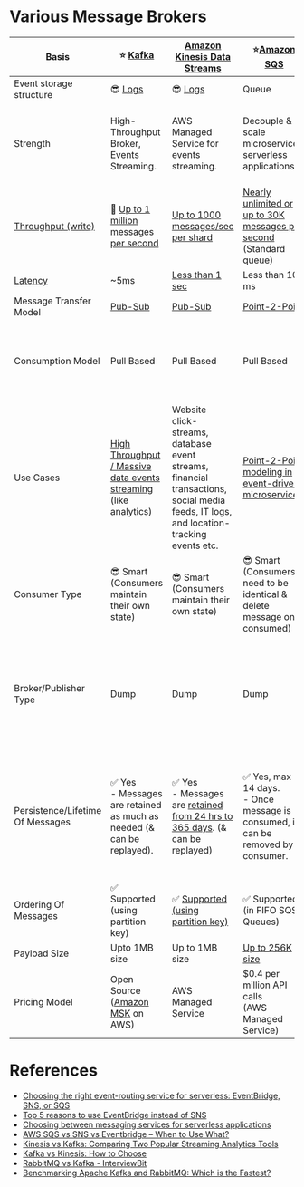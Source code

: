 
# Various Message Brokers

| Basis                                                                        | :star: [Kafka](Kafka/Readme.md)                                                                                            | [Amazon Kinesis Data Streams](../2_AWSServices/5_MessageBrokerServices/AmazonKinesis/AmazonKinesisDataStreams.md)                                                    | :star:[Amazon SQS](../2_AWSServices/5_MessageBrokerServices/AmazonSQS/Readme.md)                                                                                           | [Amazon SNS](../2_AWSServices/5_MessageBrokerServices/AmazonSNS.md)                                                                       | [Amazon EventBridge](../2_AWSServices/5_MessageBrokerServices/AmazonEventBridge.md)                                                                    | [RabbitMQ](RabbitMQ.md)                                                                                                                         |
|------------------------------------------------------------------------------|----------------------------------------------------------------------------------------------------------------------------|----------------------------------------------------------------------------------------------------------------------------------------------------------------------|----------------------------------------------------------------------------------------------------------------------------------------------------------------------------|-------------------------------------------------------------------------------------------------------------------------------------------|--------------------------------------------------------------------------------------------------------------------------------------------------------|-------------------------------------------------------------------------------------------------------------------------------------------------|
| Event storage structure                                                      | :sunglasses: [Logs](../3_DatabaseServices/DataStructuresUsedInDB/AppendOnlyProperty.md)                               | :sunglasses: [Logs](../3_DatabaseServices/DataStructuresUsedInDB/AppendOnlyProperty.md)                                                                         | Queue                                                                                                                                                                      | Topic                                                                                                                                     | Event Bus                                                                                                                                              | Queue                                                                                                                                           |
| Strength                                                                     | High-Throughput Broker, Events Streaming.                                                                                  | AWS Managed Service for events streaming.                                                                                                                            | Decouple & scale microservices, serverless applications                                                                                                                    | Push-Notification-Based-Broker, can't be used for events streaming.                                                                       | Rule-Based-Targeting-Broker                                                                                                                            | Low-Latency MQ                                                                                                                                  |
| [Throughput (write)](../7_PropertiesDistributedSystem/Scalability/LatencyThroughput.md) | :rocket: [Up to 1 million messages per second]()                                                                           | [Up to 1000 messages/sec per shard](https://docs.aws.amazon.com/streams/latest/dev/key-concepts.html)                                                                | [Nearly unlimited or up to 30K messages per second](https://docs.aws.amazon.com/AWSSimpleQueueService/latest/SQSDeveloperGuide/quotas-messages.html) <br/>(Standard queue) | [Up to 30K messages per second](https://docs.aws.amazon.com/general/latest/gr/sns.html) <br/>(Standard topic)                             | [Up to 10K messages per second](https://docs.aws.amazon.com/eventbridge/latest/userguide/eb-quota.html)                                                | [Up to 10K messages per second](https://blog.rabbitmq.com/posts/2012/04/rabbitmq-performance-measurements-part-2)                               |
| [Latency](../7_PropertiesDistributedSystem/Scalability/LatencyThroughput.md)            | ~5ms                                                                                                                       | [Less than 1 sec](https://docs.aws.amazon.com/streams/latest/dev/kinesis-low-latency.html)                                                                           | Less than 100 ms                                                                                                                                                           | b/w 100 ms to 200 ms                                                                                                                      | Greater than 200ms                                                                                                                                     | ~1ms                                                                                                                                            |
| Message Transfer Model                                                       | [Pub-Sub](EventDrivenArchitecture/PubSubModel.md)                                                                                       | [Pub-Sub](EventDrivenArchitecture/PubSubModel.md)                                                                                                                                 | [Point-2-Point](EventDrivenArchitecture/PointToPointModel.md)                                                                                                                           | [Pub-Sub](EventDrivenArchitecture/PubSubModel.md)                                                                                                      | [Pub-Sub](EventDrivenArchitecture/PubSubModel.md)                                                                                                                   | [Point-2-Point](EventDrivenArchitecture/PointToPointModel.md)                                                                                                |
| Consumption Model                                                            | Pull Based                                                                                                                 | Pull Based                                                                                                                                                           | Pull Based                                                                                                                                                                 | Push Based, Upto 100K topics, 10 million subscribers per topic                                                                            | Push Based, Upto 100 event buses, 300 rules per event bus, 5 targets per rule                                                                          | Push Based                                                                                                                                      |
| Use Cases                                                                    | [High Throughput / Massive data events streaming](../7_PropertiesDistributedSystem/Scalability/LatencyThroughput.md) (like analytics) | Website click-streams, database event streams, financial transactions, social media feeds, IT logs, and location-tracking events etc.                                | [Point-2-Point modeling in event-driven microservices](EventDrivenArchitecture/Readme.md).                                                                  | Notification (Email/Push) to person, Pub-Sub modeling for [event-driven microservices](EventDrivenArchitecture/Readme.md). | [Rule based targeting in Event-driven microservices](EventDrivenArchitecture/Readme.md)<br/>- Event Filtering or transformation needed. | Low-latency use cases when message guarantee is needed or some consistent behaviour (like order workflow, failed orders etc.)                   |
| Consumer Type                                                                | :sunglasses: Smart <br/>(Consumers maintain their own state)                                                               | :sunglasses: Smart <br/>(Consumers maintain their own state)                                                                                                         | :sunglasses: Smart <br/>(Consumers need to be identical & delete message once consumed)                                                                                    | Dump <br/>(Consumers might be processing messages in the different way)                                                                   | Dump<br/>(Consumers might be processing messages in the different way)                                                                                 | Dumb                                                                                                                                            |
| Broker/Publisher Type                                                        | Dump                                                                                                                       | Dump                                                                                                                                                                 | Dump                                                                                                                                                                       | :sunglasses: Smart                                                                                                                        | :sunglasses: Smart                                                                                                                                     | :sunglasses: Smart <br/>(Consistent transmission of messages to consumers at about the same speed as the broker monitors the consumer's status) |
| Persistence/Lifetime Of Messages                                             | :white_check_mark: Yes <br/>- Messages are retained as much as needed (& can be replayed).                                 | :white_check_mark: Yes <br/>- Messages are [retained from 24 hrs to 365 days](https://docs.aws.amazon.com/streams/latest/dev/key-concepts.html). (& can be replayed) | :white_check_mark: Yes, max 14 days. <br>- Once message is consumed, it can be removed by consumer.                                                                        | :x: No <br> - When an SNS Topic receives an event notification, it would be instantly broadcast to all Subscribers.                       | :x: No <br/>- But events can be archived, to replay later.                                                                                             | :x: No <br/>- Once message is consumed and acknowledgement is sent, it would be removed from RabbitMQ message queue.                            |
| Ordering Of Messages                                                         | :white_check_mark: Supported <br/>(using partition key)                                                                    | :white_check_mark: [Supported (using partition key)](https://docs.aws.amazon.com/streams/latest/dev/key-concepts.html)                                               | :white_check_mark: Supported (in FIFO SQS Queues)                                                                                                                          | :white_check_mark: Supported (in FIFO SNS Topics)                                                                                         | :x: Not-Supported                                                                                                                                      | :x: Not-Supported                                                                                                                               |
| Payload Size                                                                 | Upto 1MB size                                                                                                              | Up to 1MB size                                                                                                                                                       | [Up to 256K size](https://docs.aws.amazon.com/general/latest/gr/sqs-service.html)                                                                                          | [Up to 256K size](https://aws.amazon.com/blogs/compute/choosing-between-messaging-services-for-serverless-applications/)                  | [Up to 256K size](https://aws.amazon.com/blogs/compute/choosing-between-messaging-services-for-serverless-applications/)                               | No constraints                                                                                                                                  |
| Pricing Model                                                                | Open Source <br/>([Amazon MSK](../2_AWSServices/5_MessageBrokerServices/AmazonMSK.md) on AWS)                              | AWS Managed Service                                                                                                                                                  | $0.4 per million API calls <br/>(AWS Managed Service)                                                                                                                      | $0.5 per million API calls <br/>(AWS Managed Service)                                                                                     | $1 per million API calls <br/>(AWS Managed Service)                                                                                                    | Open Source <br/>([Amazon MQ](../2_AWSServices/5_MessageBrokerServices/AmazonMQ.md) on AWS)                                                     |

# References
- [Choosing the right event-routing service for serverless: EventBridge, SNS, or SQS](https://lumigo.io/blog/choosing-the-right-event-routing-on-aws-eventbridge-sns-or-sqs/)
- [Top 5 reasons to use EventBridge instead of SNS](https://lumigo.io/blog/5-reasons-why-you-should-use-eventbridge-instead-of-sns/)
- [Choosing between messaging services for serverless applications](https://aws.amazon.com/blogs/compute/choosing-between-messaging-services-for-serverless-applications/)
- [AWS SQS vs SNS vs Eventbridge – When to Use What?](https://beabetterdev.com/2021/09/10/aws-sqs-vs-sns-vs-eventbridge/)
- [Kinesis vs Kafka: Comparing Two Popular Streaming Analytics Tools](https://www.spec-india.com/blog/kinesis-vs-kafka)
- [Kafka vs Kinesis: How to Choose](https://rockset.com/blog/kafka-vs-kinesis-choosing-the-best-data-streaming-solution/)
- [RabbitMQ vs Kafka - InterviewBit](https://www.interviewbit.com/blog/rabbitmq-vs-kafka/)
- [Benchmarking Apache Kafka and RabbitMQ: Which is the Fastest?](https://www.confluent.io/blog/kafka-fastest-messaging-system/)